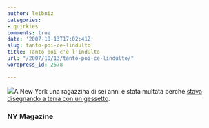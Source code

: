 ```yaml
---
author: leibniz
categories:
- quirkies
comments: true
date: '2007-10-13T17:02:41Z'
slug: tanto-poi-ce-lindulto
title: Tanto poi c'è l'indulto
url: "/2007/10/13/tanto-poi-ce-lindulto/"
wordpress_id: 2578

---
```

![](http://www.provincia.bologna.it/programmazione/images/ciatti1.jpg)A New York una ragazzina di sei anni è stata multata perché [stava disegnando a terra con un gessetto](http://nymag.com/daily/intel/2007/10/sidewalk_chalking_is_a_gateway.html).

### NY Magazine 
